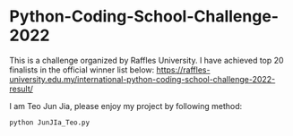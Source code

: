 # Python-Coding-School-Challenge-2022

This is a challenge organized by Raffles University. I have achieved top 20 finalists in the official winner list below:
https://raffles-university.edu.my/international-python-coding-school-challenge-2022-result/

I am Teo Jun Jia, please enjoy my project by following method:
```
python JunJIa_Teo.py
```
